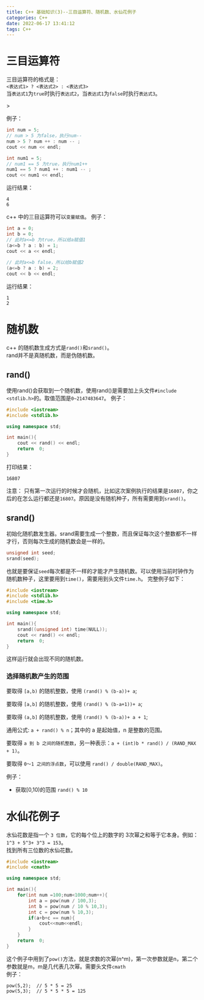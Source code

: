 ```yaml
---
title: C++ 基础知识(3)--三目运算符、随机数、水仙花例子
categories: C++
date: 2022-06-17 13:41:12
tags: C++
---
```

<script type="text/javascript" src="/js/bai.js"></script>

# 三目运算符
三目运算符的格式是：  
`<表达式1> ? <表达式2> : <表达式3>`  
当`表达式1`为`true`时执行`表达式2`，当`表达式1`为`false`时执行`表达式3`。 
<!-- more -->> 
例子：
```c++
int num = 5;
// num > 5 为false，执行num--
num > 5 ? num ++ : num -- ;
cout << num << endl;

int num1 = 5;
// num1 == 5 为true，执行num1++
num1 == 5 ? num1 ++ : num1 -- ;
cout << num1 << endl;
```
运行结果：
```
4
6
```
c++ 中的三目运算符可以`变量赋值`。
例子：
```c++
int a = 0;
int b = 0;
// 此时a<=b 为true，所以给a赋值1
(a<=b ? a : b) = 1;
cout << a << endl;
    
// 此时a<=b false，所以给b赋值2
(a<=b ? a : b) = 2;
cout << b << endl;
```
运行结果：
```
1
2
```

# 随机数
c++ 的随机数生成方式是`rand()`和`srand()`。  
rand并不是真随机数，而是伪随机数。  
## rand()
使用rand()会获取到一个随机数，使用rand()是需要加上头文件`#include <stdlib.h>`的。取值范围是`0~2147483647`。
例子：
```c++
#include <iostream>
#include <stdlib.h>

using namespace std;

int main(){
    cout << rand() << endl;
    return  0;
}

```
打印结果：
```
16807
```
注意： 只有第一次运行的时候才会随机，比如这次案例执行的结果是`16807`，你之后的在怎么运行都还是`16807`。原因是没有随机种子，所有需要用到`srand()`。
## srand()
初始化随机数发生器。srand需要生成一个整数，而且保证每次这个整数都不一样才行，否则每次生成的随机数会是一样的。
```c++
unsigned int seed;
srand(seed);
```
也就是要保证`seed`每次都是不一样的才能才产生随机数。可以使用当前时钟作为随机数种子，这里要用到`time()`，需要用到头文件`time.h`。
完整例子如下：
```c++
#include <iostream>
#include <stdlib.h>
#include <time.h>

using namespace std;

int main(){
    srand((unsigned int) time(NULL));
    cout << rand() << endl;
    return  0;
}
```
这样运行就会出现不同的随机数。  

### 选择随机数产生的范围
要取得 `[a,b)` 的随机整数，使用 `(rand() % (b-a))+ a`;

要取得 `[a,b]` 的随机整数，使用 `(rand() % (b-a+1))+ a`;

要取得 `(a,b]` 的随机整数，使用 `(rand() % (b-a))+ a + 1`;

通用公式: `a + rand() % n`；其中的 a 是起始值，n 是整数的范围。

要取得 `a 到 b 之间的随机整数`，另一种表示：`a + (int)b * rand() / (RAND_MAX + 1)`。

要取得 `0～1 之间的浮点数`，可以使用 `rand() / double(RAND_MAX)`。

例子：
- 获取[0,10)的范围
`rand() % 10`

# 水仙花例子
水仙花数是指一个 `3 位数`，它的每个位上的数字的 3次幂之和等于它本身。例如：`1^3 + 5^3+ 3^3 = 153`。  
找到所有三位数的水仙花数。  
```c++
#include <iostream>
#include <cmath>

using namespace std;

int main(){
    for(int num =100;num<1000;num++){
        int a = pow(num / 100,3);
        int b = pow(num / 10 % 10,3);
        int c = pow(num % 10,3);
        if(a+b+c == num){
            cout<<num<<endl;
        }
    }
    return  0;
}
```
这个例子中用到了`pow()`方法，就是求数的次幂(n^m)，第一次参数就是n，第二个参数就是m，m是几代表几次幂。需要头文件`cmath`  
例子：
```
pow(5,2);  // 5 * 5 = 25
pow(5,3);  // 5 * 5 * 5 = 125
```